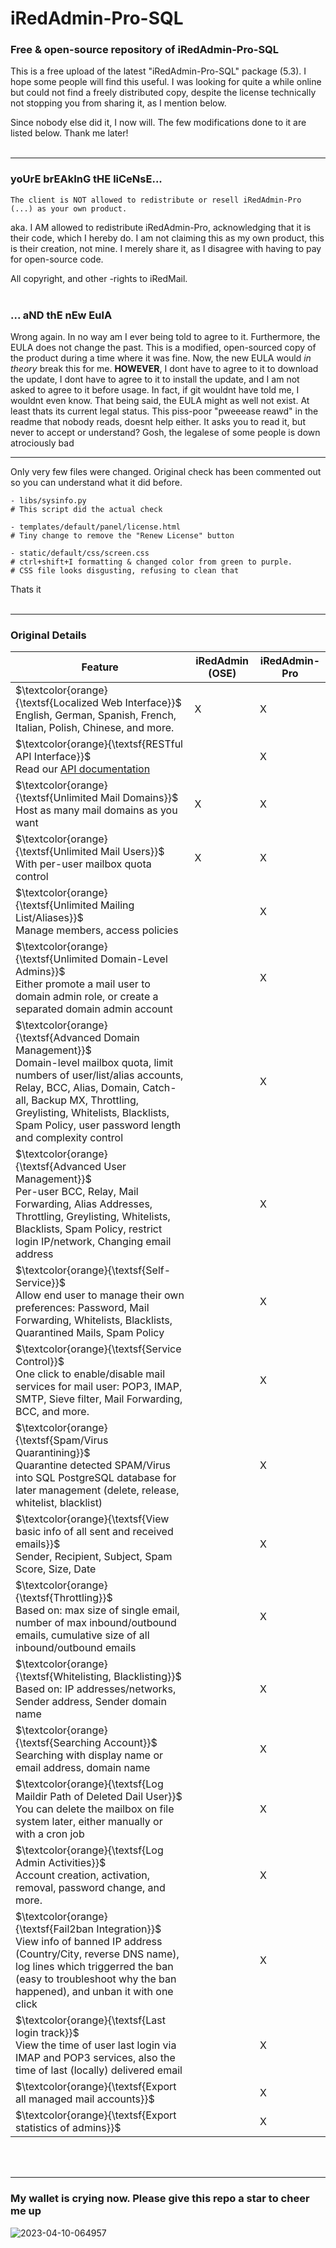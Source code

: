 # iRedAdmin-Pro-SQL

### Free & open-source repository of iRedAdmin-Pro-SQL

This is a free upload of the latest "iRedAdmin-Pro-SQL" package (5.3). I hope some people will find this useful. I was looking for quite a while online but could not find a freely distributed copy, despite the license technically not stopping you from sharing it, as I mention below.

Since nobody else did it, I now will. The few modifications done to it are listed below. Thank me later! <br><br>

-----

### yoUrE brEAkInG tHE liCeNsE...

```console
The client is NOT allowed to redistribute or resell iRedAdmin-Pro (...) as your own product. 
```
aka. I AM allowed to redistribute iRedAdmin-Pro, acknowledging that it is their code, which I hereby do. I am not claiming this as my own product, this is their creation, not mine. I merely share it, as I disagree with having to pay for open-source code.

All copyright, and other -rights to iRedMail. <br><br>

### ... aND thE nEw EulA

Wrong again. In no way am I ever being told to agree to it. Furthermore, the EULA does not change the past. This is a modified, open-sourced copy of the product during a time where it was fine. Now, the new EULA would *in theory* break this for me. **HOWEVER**, I dont have to agree to it to download the update, I dont have to agree to it to install the update, and I am not asked to agree to it before usage. In fact, if git wouldnt have told me, I wouldnt even know. That being said, the EULA might as well not exist. At least thats its current legal status. This piss-poor "pweeease reawd" in the readme that nobody reads, doesnt help either. It asks you to read it, but never to accept or understand? Gosh, the legalese of some people is down atrociously bad

-----

Only very few files were changed. Original check has been commented out so you can understand what it did before. 

```console
- libs/sysinfo.py
# This script did the actual check
  
- templates/default/panel/license.html
# Tiny change to remove the "Renew License" button
  
- static/default/css/screen.css
# ctrl+shift+I formatting & changed color from green to purple. 
# CSS file looks disgusting, refusing to clean that
```

Thats it <br><br>

-----

### Original Details

|Feature	                           | iRedAdmin (OSE) | iRedAdmin-Pro|
|------------------------------------|-----------------|--------------|
$\textcolor{orange}{\textsf{Localized Web Interface}}$<br>English, German, Spanish, French, Italian, Polish, Chinese, and more.	           |     X           |    X         |
$\textcolor{orange}{\textsf{RESTful API Interface}}$<br>Read our [API documentation](https://docs.iredmail.org/iredadmin-pro.restful.api.html) | | X |
$\textcolor{orange}{\textsf{Unlimited Mail Domains}}$<br>Host as many mail domains as you want | X | X |
$\textcolor{orange}{\textsf{Unlimited Mail Users}}$<br>With per-user mailbox quota control | X | X |
$\textcolor{orange}{\textsf{Unlimited Mailing List/Aliases}}$<br>Manage members, access policies | | X |
$\textcolor{orange}{\textsf{Unlimited Domain-Level Admins}}$<br>Either promote a mail user to domain admin role, or create a separated domain admin account		| | X |
$\textcolor{orange}{\textsf{Advanced Domain Management}}$<br>Domain-level mailbox quota, limit numbers of user/list/alias accounts, Relay, BCC, Alias, Domain, Catch-all, Backup MX, Throttling, Greylisting, Whitelists, Blacklists, Spam Policy, user password length and complexity control		| | X |
$\textcolor{orange}{\textsf{Advanced User Management}}$<br>Per-user BCC, Relay, Mail Forwarding, Alias Addresses, Throttling, Greylisting, Whitelists, Blacklists, Spam Policy, restrict login IP/network, Changing email address		| | X |
$\textcolor{orange}{\textsf{Self-Service}}$<br>Allow end user to manage their own preferences: Password, Mail Forwarding, Whitelists, Blacklists, Quarantined Mails, Spam Policy		| | X |
$\textcolor{orange}{\textsf{Service Control}}$<br>One click to enable/disable mail services for mail user: POP3, IMAP, SMTP, Sieve filter, Mail Forwarding, BCC, and more.		| | X |
$\textcolor{orange}{\textsf{Spam/Virus Quarantining}}$<br>Quarantine detected SPAM/Virus into SQL PostgreSQL database for later management (delete, release, whitelist, blacklist)		| | X |
$\textcolor{orange}{\textsf{View basic info of all sent and received emails}}$<br>Sender, Recipient, Subject, Spam Score, Size, Date | | X |
$\textcolor{orange}{\textsf{Throttling}}$<br>Based on: max size of single email, number of max inbound/outbound emails, cumulative size of all inbound/outbound emails		| | X |
$\textcolor{orange}{\textsf{Whitelisting, Blacklisting}}$<br>Based on: IP addresses/networks, Sender address, Sender domain name | | X |
$\textcolor{orange}{\textsf{Searching Account}}$<br>Searching with display name or email address, domain name | | X |
$\textcolor{orange}{\textsf{Log Maildir Path of Deleted Dail User}}$<br>You can delete the mailbox on file system later, either manually or with a cron job		| | X |
$\textcolor{orange}{\textsf{Log Admin Activities}}$<br>Account creation, activation, removal, password change, and more. | | X |
$\textcolor{orange}{\textsf{Fail2ban Integration}}$<br>View info of banned IP address (Country/City, reverse DNS name), log lines which triggerred the ban (easy to troubleshoot why the ban happened), and unban it with one click		| | X |
$\textcolor{orange}{\textsf{Last login track}}$<br>View the time of user last login via IMAP and POP3 services, also the time of last (locally) delivered email		| | X |
$\textcolor{orange}{\textsf{Export all managed mail accounts}}$| | X |
$\textcolor{orange}{\textsf{Export statistics of admins}}$| | X |

<br><br>

-----

### My wallet is crying now. Please give this repo a star to cheer me up

![2023-04-10-064957](https://user-images.githubusercontent.com/104512346/230828290-cf3aec7c-a850-494a-94f9-0f739ffc6b48.png)
